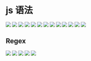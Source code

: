 # js 语法




![](/images/jslang/js-1.jpeg)
![](/images/jslang/js-2.jpeg)
![](/images/jslang/js-3.jpeg)
![](/images/jslang/js-4.jpeg)
![](/images/jslang/js-5.jpeg)
![](/images/jslang/js-6.jpeg)
![](/images/jslang/js-7.jpeg)
![](/images/jslang/js-8.jpeg)
![](/images/jslang/js-9.jpeg)
![](/images/jslang/js-10.jpeg)
![](/images/jslang/js-11.jpeg)
![](/images/jslang/js-12.jpeg)
![](/images/jslang/js-13.jpeg)


## Regex

![](/images/jslang/regex-1.jpeg)
![](/images/jslang/regex-2.jpeg)
![](/images/jslang/regex-3.jpeg)
![](/images/jslang/regex-4.jpeg)
![](/images/jslang/regex-5.jpeg)
